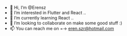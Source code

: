 - 👋 Hi, I’m @Erensz
- 👀 I’m interested in Flutter and React ..
- 🌱 I’m currently learning React ..
- 💞️ I’m looking to collaborate on make some good stuff :)
- 📫 You can reach me on =-> eren.szr@hotmail.com 
